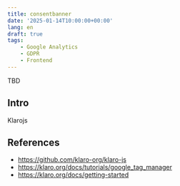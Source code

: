 ```yaml
---
title: consentbanner
date: '2025-01-14T10:00:00+00:00'
lang: en
draft: true
tags:
    - Google Analytics
    - GDPR
    - Frontend
---
```


TBD

## Intro ##

Klarojs

## References ##

* <https://github.com/klaro-org/klaro-js>
* <https://klaro.org/docs/tutorials/google_tag_manager>
* <https://klaro.org/docs/getting-started>
